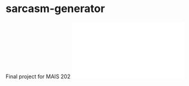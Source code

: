 # sarcasm-generator
Final project for MAIS 202
![Final Project Poster](MAIS202_final_project_poster.pdf)